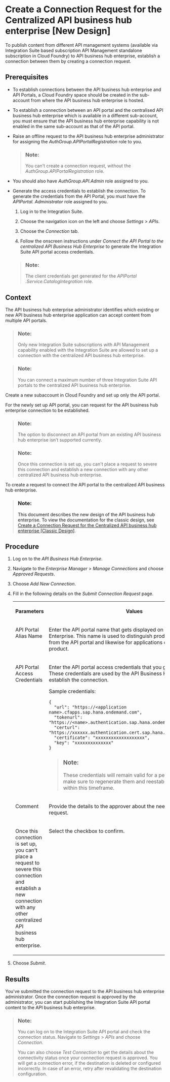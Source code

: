 <!-- loioc7bda8c2466143ea9675ef93e23b5147 -->

# Create a Connection Request for the Centralized API business hub enterprise \[New Design\]

To publish content from different API management systems \(available via Integration Suite based subscription API Management standalone subscription in Cloud Foundry\) to API business hub enterprise, establish a connection between them by creating a connection request.



<a name="loioc7bda8c2466143ea9675ef93e23b5147__prereq_wnz_n4r_f4b"/>

## Prerequisites

-   To establish connections between the API business hub enterprise and API Portals, a Cloud Foundry space should be created in the sub-account from where the API business hub enterprise is hosted.

-   To establish a connection between an API portal and the centralised API business hub enterprise which is available in a different sub-account, you must ensure that the API business hub enterprise capability is not enabled in the same sub-account as that of the API portal.

-   Raise an offline request to the API business hub enterprise administrator for assigning the *AuthGroup.APIPortalRegistration* role to you.

    > ### Note:  
    > You can't create a connection request, without the *AuthGroup.APIPortalRegistration* role.

-   You should also have *AuthGroup.API.Admin* role assigned to you.

-   Generate the access credentials to establish the connection. To generate the credentials from the API Portal, you must have the *APIPortal. Administrator* role assigned to you.

    1.  Log in to the Integration Suite.

    2.  Choose the navigation icon on the left and choose *Settings* \> *APIs*.

    3.  Choose the *Connection* tab.

    4.  Follow the onscreen instructions under *Connect the API Portal to the centralized API Business Hub Enterprise* to generate the Integration Suite API portal access credentials.


    > ### Note:  
    > The client credentials get generated for the *APIPortal .Service.CatalogIntegration* role.




<a name="loioc7bda8c2466143ea9675ef93e23b5147__context_qgy_2ph_k5b"/>

## Context

The API business hub enterprise administrator identifies which existing or new API business hub enterprise application can accept content from multiple API portals.

> ### Note:  
> Only new Integration Suite subscriptions with API Management capability enabled with the Integration Suite are allowed to set up a connection with the centralized API business hub enterprise.

> ### Note:  
> You can connect a maximum number of three Integration Suite API portals to the centralized API business hub enterprise.

Create a new subaccount in Cloud Foundry and set up only the API portal.

For the newly set up API portal, you can request for the API business hub enterprise connection to be established.

> ### Note:  
> The option to disconnect an API portal from an existing API business hub enterprise isn’t supported currently.

> ### Note:  
> Once this connection is set up, you can't place a request to severe this connection and establish a new connection with any other centralized API business hub enterprise.

To create a request to connect the API portal to the centralized API business hub enterprise.

> ### Note:  
> This document describes the new design of the API business hub enterprise. To view the documentation for the classic design, see [Create a Connection Request for the Centralized API business hub enterprise \[Classic Design\]](create-a-connection-request-for-the-centralized-api-business-hub-enterprise-classic-desig-02f7877.md).



<a name="loioc7bda8c2466143ea9675ef93e23b5147__steps_rgy_2ph_k5b"/>

## Procedure

1.  Log on to the *API Business Hub Enterprise*.

2.  Navigate to the *Enterprise Manager* \> *Manage Connections* and choose *Approved Requests*.

3.  Choose *Add New Connection*.

4.  Fill in the following details on the *Submit Connection Request* page.


    <table>
    <tr>
    <th valign="top">

    Parameters
    
    </th>
    <th valign="top">

    Values
    
    </th>
    </tr>
    <tr>
    <td valign="top">
    
    API Portal Alias Name
    
    </td>
    <td valign="top">
    
    Enter the API portal name that gets displayed on the API Business Hub Enterprise. This name is used to distinguish products that are published from the API portal and likewise for applications created for the product.
    
    </td>
    </tr>
    <tr>
    <td valign="top">
    
    API Portal Access Credentials
    
    </td>
    <td valign="top">
    
    Enter the API portal access credentials that you generated earlier. These credentials are used by the API Business Hub Enterprise to establish the connection.

    Sample credentials:

    ```
    {
      "url": "https://<application name>.cfapps.sap.hana.ondemand.com",
      "tokenurl": "https://<name>.authentication.sap.hana.ondemand.com/oauth/token",
      "certurl": "https://xxxxxx.authentication.cert.sap.hana.ondemand.com",
      "certificate": "xxxxxxxxxxxxxxxxxxx",
      "key": "xxxxxxxxxxxxxx"
    }
    ```

    > ### Note:  
    > These credentials will remain valid for a period of 65 days. Please make sure to regenerate them and reestablish the connection within this timeframe.


    
    </td>
    </tr>
    <tr>
    <td valign="top">
    
    Comment
    
    </td>
    <td valign="top">
    
    Provide the details to the approver about the need for the connection request.
    
    </td>
    </tr>
    <tr>
    <td valign="top">
    
    Once this connection is set up, you can't place a request to severe this connection and establish a new connection with any other centralized API business hub enterprise.
    
    </td>
    <td valign="top">
    
    Select the checkbox to confirm.
    
    </td>
    </tr>
    </table>
    
5.  Choose *Submit*.




<a name="loioc7bda8c2466143ea9675ef93e23b5147__result_s4c_yrs_f4b"/>

## Results

You've submitted the connection request to the API business hub enterprise administrator. Once the connection request is approved by the administrator, you can start publishing the Integration Suite API portal content to the API business hub enterprise.

> ### Note:  
> You can log on to the Integration Suite API portal and check the connection status. Navigate to *Settings* \> *APIs* and choose *Connection*.
> 
> You can also choose *Test Connection* to get the details about the connectivity status once your connection request is approved. You will get a connection error, if the destination is deleted or configured incorrectly. In case of an error, retry after revalidating the destination configuration.


